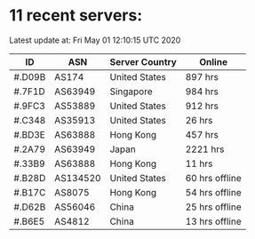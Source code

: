 # 11 recent servers:

Latest update at: Fri May 01 12:10:15 UTC 2020

| ID | ASN | Server Country | Online |
| -- | --- | -------------- | ------ |
| #.D09B | AS174 | United States | 897 hrs |
| #.7F1D | AS63949 | Singapore | 984 hrs |
| #.9FC3 | AS53889 | United States | 912 hrs |
| #.C348 | AS35913 | United States | 26 hrs |
| #.BD3E | AS63888 | Hong Kong | 457 hrs |
| #.2A79 | AS63949 | Japan | 2221 hrs |
| #.33B9 | AS63888 | Hong Kong | 11 hrs |
| #.B28D | AS134520 | United States | 60 hrs offline |
| #.B17C | AS8075 | Hong Kong | 54 hrs offline |
| #.D62B | AS56046 | China | 25 hrs offline |
| #.B6E5 | AS4812 | China | 13 hrs offline |

